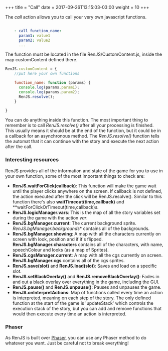+++
title = "Call"
date =  2017-09-26T13:15:03-03:00
weight = 10
+++

The _call_ action allows you to call your very own javascript functions. 

```yaml
    
    - call function_name:
      param1: value1
      param2: value2
      ...

```

The function must be located in the file RenJS/CustomContent.js, inside the map customContent defined there.

```js
RenJS.customContent = {
	//put here your own functions

	function_name: function (params) {
	  console.log(params.param1);
	  console.log(params.param2);
	  RenJS.resolve();
	}

}
```

You can do anything inside this function. The most important thing to remember is to call _RenJS.resolve()_ after all your processing is finished. This usually means it should be at the end of the function, but it could be in a callback for an asynchronous method.
The _RenJS.resolve()_ function tells the automat that it can continue with the story and execute the next action after the call.

### Interesting resources

RenJS provides all of the information and state of the game for you to use in your own function, some of the most important things to check are:

* **RenJS.waitForClick(callback)**: This function will make the game wait until the player clicks anywhere on the screen. If callback is not defined, the action executed after the click will be RenJS.resolve(). Similar to this function there's also  **waitTimeout(time,callback)** and **waitForClickOrTimeout(time,callback)*s*.
* **RenJS.logicManager.vars**: This is the map of all the story variables set during the game with the action _var_.
* **RenJS.bgManager.current**: The current background sprite. *RenJS.bgManager.backgrounds** contains all of the backgrounds.
* **RenJS.bgManager.showing**: A map with all the characters currently on screen with look, position and if it's flipped. **RenJS.bgManager.characters** contains all of the characters, with name, speechColour and looks (as a map of Sprites).
* **RenJS.cgsManager.current**: A map with all the cgs currently on screen. **RenJS.bgManager.cgs** contains all of the cgs sprites.
* **RenJS.save(slot)** and **RenJS.load(slot)**: Saves and load on a specific slot.
* **RenJS.setBlackOverlay()** and **RenJS.removeBlackOverlay()**: Fades in and out a black overlay over everything in the game, including the GUI.
* **RenJS.pause()** and **RenJS.unpause()**: Pauses and unpauses the game.
* **RenJS.onInterpretActions**: Map of functions called every time an action is interpreted, meaning on each step of the story. The only defined function at the start of the game is 'updateStack' which controls the execution stack of the story, but you can add and remove functions that would then execute every time an action is interpreted.

### Phaser

As RenJS is built over [Phaser](https://phaser.io/), you can use any Phaser method to do whatever you want. Just be careful not to break everything!